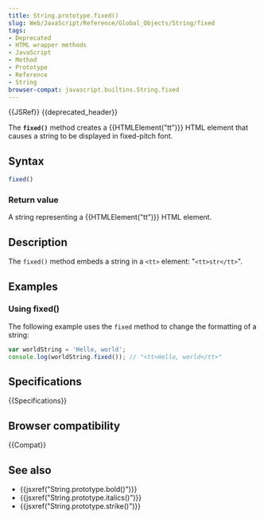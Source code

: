 ```yaml
---
title: String.prototype.fixed()
slug: Web/JavaScript/Reference/Global_Objects/String/fixed
tags:
- Deprecated
- HTML wrapper methods
- JavaScript
- Method
- Prototype
- Reference
- String
browser-compat: javascript.builtins.String.fixed
---
```

{{JSRef}} {{deprecated_header}}

The **`fixed()`** method creates a {{HTMLElement("tt")}} HTML element
that causes a string to be displayed in fixed-pitch font.

## Syntax

```js
fixed()
```

### Return value

A string representing a {{HTMLElement("tt")}} HTML element.

## Description

The `fixed()` method embeds a string in a `<tt>` element: "`<tt>str</tt>`".

## Examples

### Using fixed()

The following example uses the `fixed` method to change the formatting of a
string:

```js
var worldString = 'Hello, world';
console.log(worldString.fixed()); // "<tt>Hello, world</tt>"
```

## Specifications

{{Specifications}}

## Browser compatibility

{{Compat}}

## See also

- {{jsxref("String.prototype.bold()")}}
- {{jsxref("String.prototype.italics()")}}
- {{jsxref("String.prototype.strike()")}}
